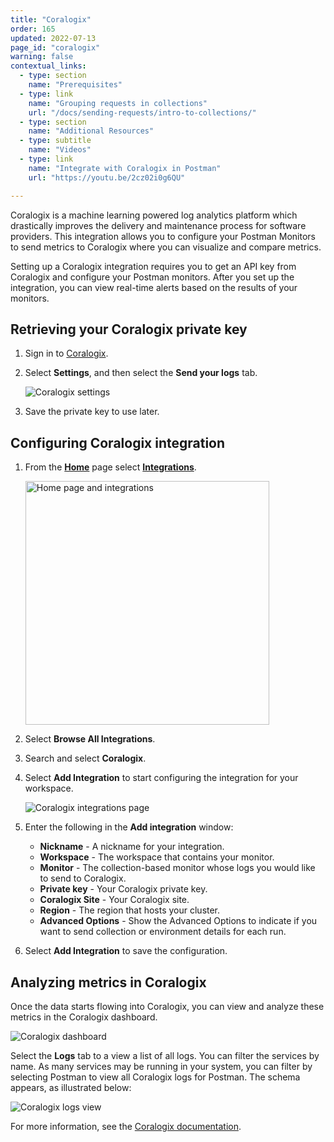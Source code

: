 ```yaml
---
title: "Coralogix"
order: 165
updated: 2022-07-13
page_id: "coralogix"
warning: false
contextual_links:
  - type: section
    name: "Prerequisites"
  - type: link
    name: "Grouping requests in collections"
    url: "/docs/sending-requests/intro-to-collections/"
  - type: section
    name: "Additional Resources"
  - type: subtitle
    name: "Videos"
  - type: link
    name: "Integrate with Coralogix in Postman"
    url: "https://youtu.be/2cz02i0g6QU"

---
```


Coralogix is a machine learning powered log analytics platform which drastically improves the delivery and maintenance process for software providers. This integration allows you to configure your Postman Monitors to send metrics to Coralogix where you can visualize and compare metrics.

Setting up a Coralogix integration requires you to get an API key from Coralogix and configure your Postman monitors. After you set up the integration, you can view real-time alerts based on the results of your monitors.

## Retrieving your Coralogix private key

1. Sign in to [Coralogix](https://dashboard.coralogix.com/#/login).

1. Select **Settings**, and then select the **Send your logs** tab.

    ![Coralogix settings](https://assets.postman.com/postman-docs/Coralogix_Pvtkey1.png)

1. Save the private key to use later.

## Configuring Coralogix integration

1. From the **[Home](https://go.postman.co/home)** page select **[Integrations](https://go.postman.co/integrations)**.

    <img alt="Home page and integrations" src="https://assets.postman.com/postman-docs/v10/home-integrations-v10.jpg" width="390px">

1. Select **Browse All Integrations**.

1. Search and select **Coralogix**.

1. Select **Add Integration** to start configuring the integration for your workspace.

    ![Coralogix integrations page](https://assets.postman.com/postman-docs/coralogix-add-integration.jpg)

1. Enter the following in the **Add integration** window:

    * **Nickname** - A nickname for your integration.
    * **Workspace** - The workspace that contains your monitor.
    * **Monitor** - The collection-based monitor whose logs you would like to send to Coralogix.
    * **Private key** - Your Coralogix private key.
    * **Coralogix Site** - Your Coralogix site.
    * **Region** - The region that hosts your cluster.
    * **Advanced Options** - Show the Advanced Options to indicate if you want to send collection or environment details for each run.

1. Select **Add Integration** to save the configuration.

## Analyzing metrics in Coralogix

Once the data starts flowing into Coralogix, you can view and analyze these metrics in the Coralogix dashboard.

![Coralogix dashboard](https://assets.postman.com/postman-docs/coralogix_dashboard1.png)

Select the **Logs** tab to a view a list of all logs. You can filter the services by name. As many services may be running in your system, you can filter by selecting Postman to view all Coralogix logs for Postman. The schema appears, as illustrated below:

![Coralogix logs view](https://assets.postman.com/postman-docs/coralogix_schema1.png)

For more information, see the [Coralogix documentation](https://coralogix.com/docs/logs-screen/).
